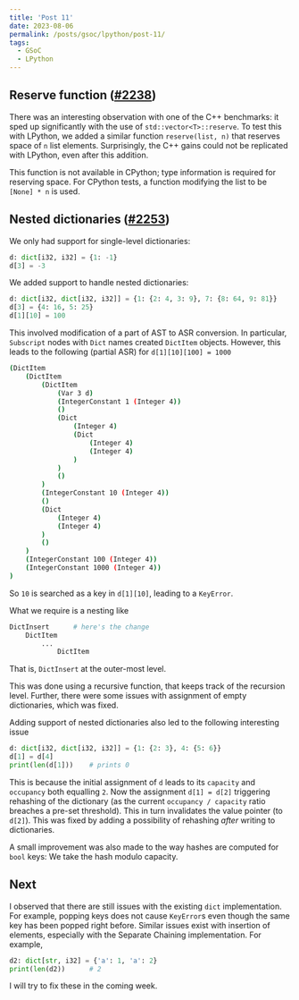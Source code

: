 ```yaml
---
title: 'Post 11'
date: 2023-08-06
permalink: /posts/gsoc/lpython/post-11/
tags:
  - GSoC
  - LPython
---
```

<!--more-->
## Reserve function ([#2238](https://github.com/lcompilers/lpython/pull/2238))

There was an interesting observation with one of the C++ benchmarks: it sped up significantly with the use of `std::vector<T>::reserve`. To test this with LPython, we added a similar function `reserve(list, n)` that reserves space of `n` list elements. Surprisingly, the C++ gains could not be replicated with LPython, even after this addition.

This function is not available in CPython; type information is required for reserving space. For CPython tests, a function modifying the list to be `[None] * n` is used.

## Nested dictionaries ([#2253](https://github.com/lcompilers/lpython/pull/2253))

We only had support for single-level dictionaries:
```python
d: dict[i32, i32] = {1: -1}
d[3] = -3
```

We added support to handle nested dictionaries:
```python
d: dict[i32, dict[i32, i32]] = {1: {2: 4, 3: 9}, 7: {8: 64, 9: 81}}
d[3] = {4: 16, 5: 25}
d[1][10] = 100
```

This involved modification of a part of AST to ASR conversion. In particular, `Subscript` nodes with `Dict` names created `DictItem` objects. However, this leads to the following (partial ASR) for `d[1][10][100] = 1000`
```bash
(DictItem
    (DictItem
        (DictItem
            (Var 3 d)
            (IntegerConstant 1 (Integer 4))
            ()
            (Dict
                (Integer 4)
                (Dict
                    (Integer 4)
                    (Integer 4)
                )
            )
            ()
        )
        (IntegerConstant 10 (Integer 4))
        ()
        (Dict
            (Integer 4)
            (Integer 4)
        )
        ()
    )
    (IntegerConstant 100 (Integer 4))
    (IntegerConstant 1000 (Integer 4))
)
```
So `10` is searched as a key in `d[1][10]`, leading to a `KeyError`.

What we require is a nesting like
```bash
DictInsert      # here's the change
    DictItem
        ...
            DictItem
```
That is, `DictInsert` at the outer-most level.

This was done using a recursive function, that keeps track of the recursion level. Further, there were some issues with assignment of empty dictionaries, which was fixed.

Adding support of nested dictionaries also led to the following interesting issue
```python
d: dict[i32, dict[i32, i32]] = {1: {2: 3}, 4: {5: 6}}
d[1] = d[4]
print(len(d[1]))    # prints 0
```
This is because the initial assignment of `d` leads to its `capacity` and `occupancy` both equalling `2`. Now the assignment `d[1] = d[2]` triggering rehashing of the dictionary (as the current `occupancy / capacity` ratio breaches a pre-set threshold). This in turn invalidates the value pointer (to `d[2]`). This was fixed by adding a possibility of rehashing *after* writing to dictionaries.

A small improvement was also made to the way hashes are computed for `bool` keys: We take the hash modulo capacity.

## Next

I observed that there are still issues with the existing `dict` implementation. For example, popping keys does not cause `KeyError`s even though the same key has been popped right before. Similar issues exist with insertion of elements, especially with the Separate Chaining implementation. For example,
```python
d2: dict[str, i32] = {'a': 1, 'a': 2}
print(len(d2))      # 2
```

I will try to fix these in the coming week.
